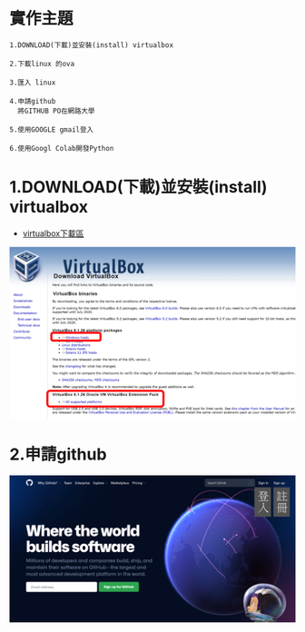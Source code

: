 # 實作主題
```
1.DOWNLOAD(下載)並安裝(install) virtualbox

2.下載linux 的ova

3.匯入 linux

4.申請github
  將GITHUB PO在網路大學

5.使用GOOGLE gmail登入

6.使用Googl Colab開發Python
```

# 1.DOWNLOAD(下載)並安裝(install) virtualbox

- [virtualbox下載區](https://www.virtualbox.org/wiki/Downloads)

![下載紅色的兩個檔案](./20210915BOX.png)

# 2.申請github

![申請github帳號](./20210915GITHUB.png)
